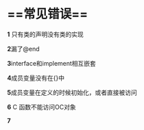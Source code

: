 # ==常见错误==

**1** 只有类的声明没有类的实现

**2**漏了@end

**3**interface和implement相互嵌套

**4**成员变量没有在{}中

**5**成员变量在定义的时候初始化，或者直接被访问

**6** C 函数不能访问OC对象

**7**
